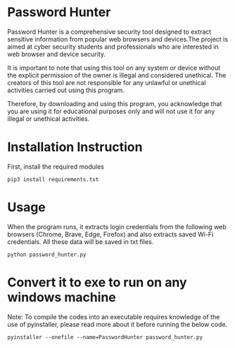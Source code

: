# Password Hunter
Password Hunter is a comprehensive security tool designed to extract sensitive information from popular web browsers and devices.The project is aimed at cyber security students and professionals who are interested in web browser and device security.

It is important to note that using this tool on any system or device without the explicit permission of the owner is illegal and considered unethical. The creators of this tool are not responsible for any unlawful or unethical activities carried out using this program.

Therefore, by downloading and using this program, you acknowledge that you are using it for educational purposes only and will not use it for any illegal or unethical activities.

# Installation Instruction
First, install the required modules

```
pip3 install requirements.txt
```

# Usage
When the program runs, it extracts login credentials from the following web browsers (Chrome, Brave, Edge, Firefox) and also extracts saved Wi-Fi credentials. All these data will be saved in txt files.
```
python password_hunter.py
```

# Convert it to exe to run on any windows machine
Note: To compile the codes into an executable requires knowledge of the use of pyinstaller, please read more about it before running the below code.
```
pyinstaller --onefile --name=PasswordHunter password_hunter.py
```

